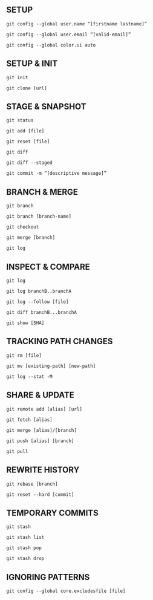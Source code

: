 ## SETUP
<!-- Configuring user information used across all local repositories -->
    git config --global user.name “[firstname lastname]”
<!-- set a name that is identifiable for credit when review version history -->
    git config --global user.email “[valid-email]”
<!-- set an email address that will be associated with each history marker -->
    git config --global color.ui auto
<!-- set automatic command line coloring for Git for easy reviewing -->

## SETUP & INIT
<!-- Configuring user information, initializing and cloning repositories -->
    git init
<!-- initialize an existing directory as a Git repository -->
    git clone [url]
<!-- retrieve an entire repository from a hosted location via URL -->

## STAGE & SNAPSHOT
<!-- Working with snapshots and the Git staging area -->
    git status
<!-- show modified files in working directory, staged for your next commit -->
    git add [file]
<!-- add a file as it looks now to your next commit (stage) -->
    git reset [file]
<!-- unstage a file while retaining the changes in working directory -->
    git diff
<!-- diff of what is changed but not staged -->
    git diff --staged
<!-- diff of what is staged but not yet commited -->
    git commit -m “[descriptive message]”
<!-- commit your staged content as a new commit snapshot -->

## BRANCH & MERGE
<!-- Isolating work in branches, changing context, and integrating changes -->
    git branch
<!-- list your branches. a * will appear next to the currently active branch -->
    git branch [branch-name]
<!-- create a new branch at the current commit -->
    git checkout
<!-- switch to another branch and check it out into your working directory -->
    git merge [branch]
<!-- merge the specified branch’s history into the current one -->
    git log
<!-- show all commits in the current branch’s history -->

## INSPECT & COMPARE
<!-- Examining logs, diffs and object information -->
    git log
 <!-- show the commit history for the currently active branch -->
    git log branchB..branchA
<!-- show the commits on branchA that are not on branchB -->
    git log --follow [file]
<!-- show the commits that changed file, even across renames -->
    git diff branchB...branchA
<!-- show the diff of what is in branchA that is not in branchB -->
    git show [SHA]
<!-- show any object in Git in human-readable format -->

## TRACKING PATH CHANGES
<!-- Versioning file removes and path changes -->
    git rm [file]
<!-- delete the file from project and stage the removal for commit -->
    git mv [existing-path] [new-path]
<!-- change an existing file path and stage the move -->
    git log --stat -M
<!-- show all commit logs with indication of any paths that moved -->

## SHARE & UPDATE
<!-- Retrieving updates from another repository and updating local repos -->
    git remote add [alias] [url]
<!-- add a git URL as an alias -->
    git fetch [alias]
<!-- fetch down all the branches from that Git remote --> 
    git merge [alias]/[branch]
<!-- merge a remote branch into your current branch to bring it up to date -->
    git push [alias] [branch]
<!-- Transmit local branch commits to the remote repository branch -->
    git pull
<!-- fetch and merge any commits from the tracking remote branch -->

## REWRITE HISTORY
<!-- Rewriting branches, updating commits and clearing history -->
    git rebase [branch]
<!-- apply any commits of current branch ahead of specified one -->
    git reset --hard [commit]
<!-- clear staging area, rewrite working tree from specified commit -->

## TEMPORARY COMMITS
<!-- Temporarily store modified, tracked files in order to change branches --> 
    git stash
<!-- Save modified and staged changes -->
    git stash list
<!-- list stack-order of stashed file changes -->
    git stash pop
<!-- write working from top of stash stack -->
    git stash drop
<!-- discard the changes from top of stash stack -->

## IGNORING PATTERNS
<!-- Preventing unintentional staging or commiting of files -->
<!-- logs/*.notes -->
<!-- pattern*/ -->
<!-- Save a file with desired paterns as .gitignore with either direct string matches or wildcard globs. -->
    git config --global core.excludesfile [file]
<!-- system wide ignore patern for all local repositories -->

